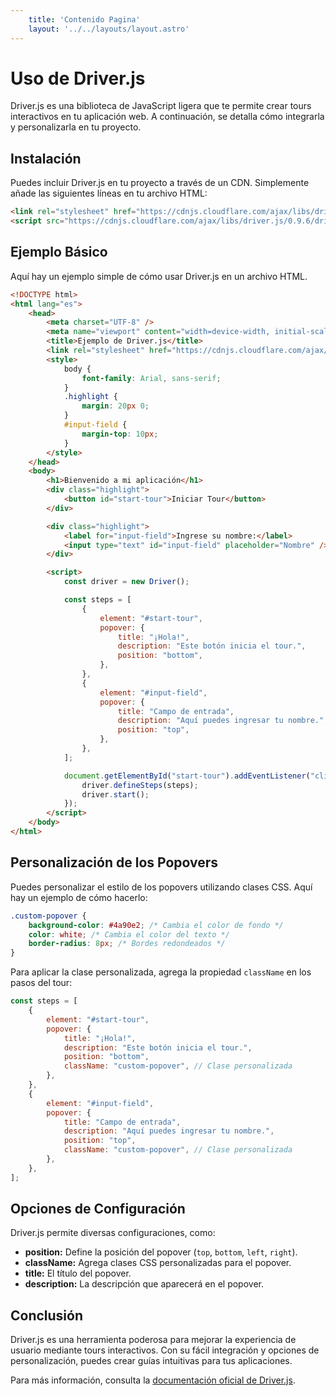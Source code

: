 ```yaml
---
    title: 'Contenido Pagina'
    layout: '../../layouts/layout.astro'
---
```


# Uso de Driver.js

Driver.js es una biblioteca de JavaScript ligera que te permite crear tours interactivos en tu aplicación web. A continuación, se detalla cómo integrarla y personalizarla en tu proyecto.

## Instalación

Puedes incluir Driver.js en tu proyecto a través de un CDN. Simplemente añade las siguientes líneas en tu archivo HTML:

```html
<link rel="stylesheet" href="https://cdnjs.cloudflare.com/ajax/libs/driver.js/0.9.6/driver.min.css" />
<script src="https://cdnjs.cloudflare.com/ajax/libs/driver.js/0.9.6/driver.min.js"></script>
```

## Ejemplo Básico

Aquí hay un ejemplo simple de cómo usar Driver.js en un archivo HTML.

```html
<!DOCTYPE html>
<html lang="es">
	<head>
		<meta charset="UTF-8" />
		<meta name="viewport" content="width=device-width, initial-scale=1.0" />
		<title>Ejemplo de Driver.js</title>
		<link rel="stylesheet" href="https://cdnjs.cloudflare.com/ajax/libs/driver.js/0.9.6/driver.min.css" />
		<style>
			body {
				font-family: Arial, sans-serif;
			}
			.highlight {
				margin: 20px 0;
			}
			#input-field {
				margin-top: 10px;
			}
		</style>
	</head>
	<body>
		<h1>Bienvenido a mi aplicación</h1>
		<div class="highlight">
			<button id="start-tour">Iniciar Tour</button>
		</div>

		<div class="highlight">
			<label for="input-field">Ingrese su nombre:</label>
			<input type="text" id="input-field" placeholder="Nombre" />
		</div>

		<script>
			const driver = new Driver();

			const steps = [
				{
					element: "#start-tour",
					popover: {
						title: "¡Hola!",
						description: "Este botón inicia el tour.",
						position: "bottom",
					},
				},
				{
					element: "#input-field",
					popover: {
						title: "Campo de entrada",
						description: "Aquí puedes ingresar tu nombre.",
						position: "top",
					},
				},
			];

			document.getElementById("start-tour").addEventListener("click", () => {
				driver.defineSteps(steps);
				driver.start();
			});
		</script>
	</body>
</html>
```

## Personalización de los Popovers

Puedes personalizar el estilo de los popovers utilizando clases CSS. Aquí hay un ejemplo de cómo hacerlo:

```css
.custom-popover {
	background-color: #4a90e2; /* Cambia el color de fondo */
	color: white; /* Cambia el color del texto */
	border-radius: 8px; /* Bordes redondeados */
}
```

Para aplicar la clase personalizada, agrega la propiedad `className` en los pasos del tour:

```javascript
const steps = [
	{
		element: "#start-tour",
		popover: {
			title: "¡Hola!",
			description: "Este botón inicia el tour.",
			position: "bottom",
			className: "custom-popover", // Clase personalizada
		},
	},
	{
		element: "#input-field",
		popover: {
			title: "Campo de entrada",
			description: "Aquí puedes ingresar tu nombre.",
			position: "top",
			className: "custom-popover", // Clase personalizada
		},
	},
];
```

## Opciones de Configuración

Driver.js permite diversas configuraciones, como:

-   **position:** Define la posición del popover (`top`, `bottom`, `left`, `right`).
-   **className:** Agrega clases CSS personalizadas para el popover.
-   **title:** El título del popover.
-   **description:** La descripción que aparecerá en el popover.

## Conclusión

Driver.js es una herramienta poderosa para mejorar la experiencia de usuario mediante tours interactivos. Con su fácil integración y opciones de personalización, puedes crear guías intuitivas para tus aplicaciones.

Para más información, consulta la [documentación oficial de Driver.js](https://github.com/kamranahmedfo/driver.js).
